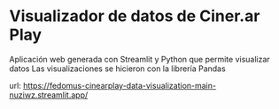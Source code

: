 # Visualizador de datos de Ciner.ar Play

Aplicación web generada con Streamlit y Python que permite visualizar datos 
Las visualizaciones se hicieron con la librería Pandas 

url: https://fedomus-cinearplay-data-visualization-main-nuziwz.streamlit.app/
